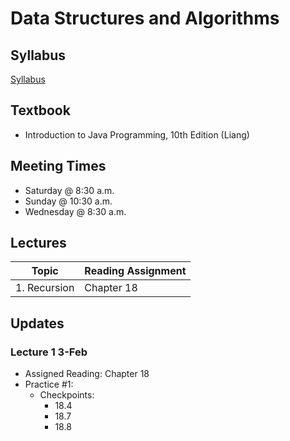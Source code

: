 # Data Structures and Algorithms

## Syllabus
[Syllabus](syllabus.md)

## Textbook

* Introduction to Java Programming, 10th Edition (Liang)

## Meeting Times

* Saturday @ 8:30 a.m.
* Sunday @ 10:30 a.m.
* Wednesday @ 8:30 a.m.


## Lectures

| Topic                                                          | Reading Assignment |
|----------------------------------------------------------------|--------------------|
| 1. Recursion    | Chapter 18            |

## Updates

### Lecture 1 3-Feb
* Assigned Reading: Chapter 18
* Practice #1:
  - Checkpoints:
    - 18.4
    - 18.7
    - 18.8
